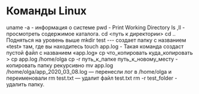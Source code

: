 # Команды Linux #
uname -a  - информация о системе
pwd - Print Working Directory
ls ,ll - просмотреть содержимое каталога.
cd <путь к директории>
cd .. Подняться на уровень выше
mkdir test  --- создает папку с названием «test» там, где вы находитесь
touch app.log - Такая команда создаст пустой файл с названием «app.log»
cp что_копировать куда_копировать > cp app.log /home/olga
cp -r  путь_к_папке  путь_к_новому_месту - копировать папку рекурсивно
mv app.log /home/olga/app_2020_03_08.log — перенесли лог в /home/olga и переименовали
rm test.txt  — удалит файл test.txt
rm -r test_folder - удалить папку.
